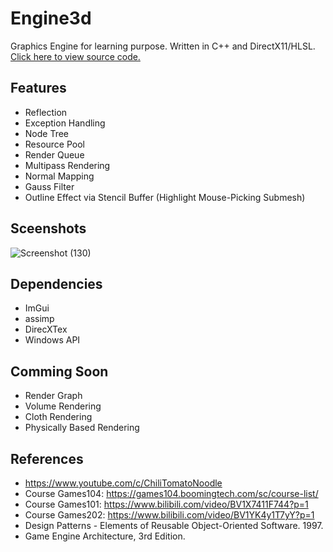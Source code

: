 # Engine3d
Graphics Engine for learning purpose. Written in C++ and DirectX11/HLSL. [Click here to view source code.](https://github.com/PickOranges/Engine3d)

## Features
- Reflection
- Exception Handling
- Node Tree
- Resource Pool
- Render Queue
- Multipass Rendering
- Normal Mapping
- Gauss Filter
- Outline Effect via Stencil Buffer (Highlight Mouse-Picking Submesh)

## Sceenshots
![Screenshot (130)](https://user-images.githubusercontent.com/55946962/167479209-ab5b1ccb-15bc-4bc1-ae3d-b36d055f4892.png)

## Dependencies
- ImGui
- assimp
- DirecXTex
- Windows API

## Comming Soon
- Render Graph
- Volume Rendering
- Cloth Rendering
- Physically Based Rendering

## References
- https://www.youtube.com/c/ChiliTomatoNoodle
- Course Games104: https://games104.boomingtech.com/sc/course-list/
- Course Games101: https://www.bilibili.com/video/BV1X7411F744?p=1
- Course Games202: https://www.bilibili.com/video/BV1YK4y1T7yY?p=1
- Design Patterns - Elements of Reusable Object-Oriented Software. 1997.
- Game Engine Architecture, 3rd Edition.

